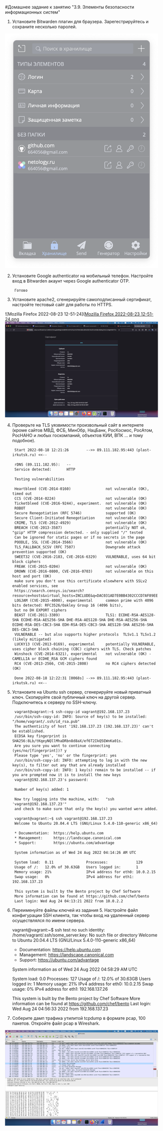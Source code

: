 #Домашнее задание к занятию "3.9. Элементы безопасности информационных систем"

1. Установите Bitwarden плагин для браузера. Зарегестрируйтесь и сохраните несколько паролей.


 ![Monosnap 2022-08-23 12-57-58](https://github.com/AlexyeBezyazykov/devops-netology/blob/main/03-sysadmin-09-security/Monosnap%202022-08-23%2012-57-58.png)


2. Установите Google authenticator на мобильный телефон. Настройте вход в Bitwarden акаунт через Google authenticator OTP.


		Готово


3. Установите apache2, сгенерируйте самоподписанный сертификат, настройте тестовый сайт для работы по HTTPS.





 ![Mozilla Firefox 2022-08-23 12-51-24]([Mozilla Firefox 2022-08-23 12-51-24.png](https://github.com/AlexyeBezyazykov/devops-netology/blob/main/03-sysadmin-09-security/Mozilla%20Firefox%202022-08-23%2012-51-24.png)
 ![Сертификат для alex 2022-08-23 12-52-05](https://github.com/AlexyeBezyazykov/devops-netology/blob/main/03-sysadmin-09-security/%D0%A1%D0%B5%D1%80%D1%82%D0%B8%D1%84%D0%B8%D0%BA%D0%B0%D1%82%20%D0%B4%D0%BB%D1%8F%20alex%202022-08-23%2012-52-05.png)


4. Проверьте на TLS уязвимости произвольный сайт в интернете (кроме сайтов МВД, ФСБ, МинОбр, НацБанк, РосКосмос, РосАтом, РосНАНО и любых госкомпаний, объектов КИИ, ВПК ... и тому подобное).


		Start 2022-08-18 12:21:26        -->> 89.111.182.95:443 (plast-irkutsk.ru) <<--
		
		rDNS (89.111.182.95):   --
		Service detected:       HTTP
		
		Testing vulnerabilities
		
		Heartbleed (CVE-2014-0160)                not vulnerable (OK), timed out
		CCS (CVE-2014-0224)                       not vulnerable (OK)
		Ticketbleed (CVE-2016-9244), experiment.  not vulnerable (OK)
		ROBOT                                     not vulnerable (OK)
		Secure Renegotiation (RFC 5746)           supported (OK)
		Secure Client-Initiated Renegotiation     not vulnerable (OK)
		CRIME, TLS (CVE-2012-4929)                not vulnerable (OK)
		BREACH (CVE-2013-3587)                    potentially NOT ok, "gzip" HTTP compression detected. - only supplied "/" tested
		Can be ignored for static pages or if no secrets in the page
		POODLE, SSL (CVE-2014-3566)               not vulnerable (OK)
		TLS_FALLBACK_SCSV (RFC 7507)              Downgrade attack prevention supported (OK)
		SWEET32 (CVE-2016-2183, CVE-2016-6329)    VULNERABLE, uses 64 bit block ciphers
		FREAK (CVE-2015-0204)                     not vulnerable (OK)
		DROWN (CVE-2016-0800, CVE-2016-0703)      not vulnerable on this host and port (OK)
		make sure you don't use this certificate elsewhere with SSLv2 enabled services, see
		https://search.censys.io/search?resource=hosts&virtual_hosts=INCLUDE&q=DAC031AD7E0BB4302CCCD7AF89EEDF80D59B2CBE8A425C77F56689D4049E24A5
		LOGJAM (CVE-2015-4000), experimental      common prime with 4096 bits detected: RFC3526/Oakley Group 16 (4096 bits),
		but no DH EXPORT ciphers
		BEAST (CVE-2011-3389)                     TLS1: ECDHE-RSA-AES128-SHA ECDHE-RSA-AES256-SHA DHE-RSA-AES128-SHA DHE-RSA-AES256-SHA ECDHE-RSA-DES-CBC3-SHA EDH-RSA-DES-CBC3-SHA AES128-SHA AES256-SHA DES-CBC3-SHA
		VULNERABLE -- but also supports higher protocols  TLSv1.1 TLSv1.2 (likely mitigated)
		LUCKY13 (CVE-2013-0169), experimental     potentially VULNERABLE, uses cipher block chaining (CBC) ciphers with TLS. Check patches
		Winshock (CVE-2014-6321), experimental    not vulnerable (OK) - CAMELLIA or ECDHE_RSA GCM ciphers found
		RC4 (CVE-2013-2566, CVE-2015-2808)        no RC4 ciphers detected (OK)
		
		Done 2022-08-18 12:22:31 [0068s] -->> 89.111.182.95:443 (plast-irkutsk.ru) <<--


5. Установите на Ubuntu ssh сервер, сгенерируйте новый приватный ключ. Скопируйте свой публичный ключ на другой сервер. Подключитесь к серверу по SSH-ключу.


		vagrant@vagrant:~$ ssh-copy-id vagrant@192.168.137.23
		/usr/bin/ssh-copy-id: INFO: Source of key(s) to be installed: "/home/vagrant/.ssh/id_rsa.pub"
		The authenticity of host '192.168.137.23 (192.168.137.23)' can't be established.
		ECDSA key fingerprint is SHA256:8Lb/tKqeyNQllMhaDRbn8d8aX/ef6T2IkQ5EWnKa01s.
		Are you sure you want to continue connecting (yes/no/[fingerprint])? y
		Please type 'yes', 'no' or the fingerprint: yes
		/usr/bin/ssh-copy-id: INFO: attempting to log in with the new key(s), to filter out any that are already installed
		/usr/bin/ssh-copy-id: INFO: 1 key(s) remain to be installed -- if you are prompted now it is to install the new keys
		vagrant@192.168.137.23's password:
		
		Number of key(s) added: 1
		
		Now try logging into the machine, with:   "ssh 'vagrant@192.168.137.23'"
		and check to make sure that only the key(s) you wanted were added.
		
		vagrant@vagrant:~$ ssh vagrant@192.168.137.23
		Welcome to Ubuntu 20.04.4 LTS (GNU/Linux 5.4.0-110-generic x86_64)
		
		* Documentation:  https://help.ubuntu.com
		* Management:     https://landscape.canonical.com
		* Support:        https://ubuntu.com/advantage
		
		System information as of Wed 24 Aug 2022 04:14:26 AM UTC
		
		System load:  0.11               Processes:             129
		Usage of /:   12.0% of 30.63GB   Users logged in:       1
		Memory usage: 21%                IPv4 address for eth0: 10.0.2.15
		Swap usage:   0%                 IPv4 address for eth1: 192.168.137.23
		
		This system is built by the Bento project by Chef Software
		More information can be found at https://github.com/chef/bento
		Last login: Wed Aug 24 04:13:21 2022 from 10.0.2.2
		

6. Переименуйте файлы ключей из задания 5. Настройте файл конфигурации SSH клиента, так чтобы вход на удаленный сервер осуществлялся по имени сервера.


	vagrant@vagrant:~$ ssh test
	no such identity: /home/vagrant/.ssh/some_server.key: No such file or directory
	Welcome to Ubuntu 20.04.4 LTS (GNU/Linux 5.4.0-110-generic x86_64)
	
	* Documentation:  https://help.ubuntu.com
	* Management:     https://landscape.canonical.com
	* Support:        https://ubuntu.com/advantage
	
	System information as of Wed 24 Aug 2022 04:58:29 AM UTC
	
	System load:  0.0                Processes:             127
	Usage of /:   12.0% of 30.63GB   Users logged in:       1
	Memory usage: 21%                IPv4 address for eth0: 10.0.2.15
	Swap usage:   0%                 IPv4 address for eth1: 192.168.137.26
	
	
	This system is built by the Bento project by Chef Software
	More information can be found at https://github.com/chef/bento
	Last login: Wed Aug 24 04:56:33 2022 from 192.168.137.23


7. Соберите дамп трафика утилитой tcpdump в формате pcap, 100 пакетов. Откройте файл pcap в Wireshark.

![02.pcap 2022-08-24 14-56-17](https://github.com/AlexyeBezyazykov/devops-netology/blob/main/03-sysadmin-09-security/02.pcap%202022-08-24%2014-56-17.png)
